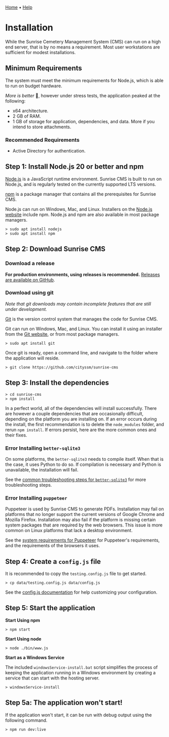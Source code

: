 [Home](https://cityssm.github.io/sunrise-cms/)
•
[Help](https://cityssm.github.io/sunrise-cms/docs/)

# Installation

While the Sunrise Cemetery Management System (CMS) can run on a high end server,
that is by no means a requirement.
Most user workstations are sufficient for modest installations.

## Minimum Requirements

The system must meet the minimum requirements for Node.js,
which is able to run on budget hardware.

_More is better_ 💪, however under stress tests,
the application peaked at the following:

- x64 architecture.
- 2 GB of RAM.
- 1 GB of storage for application, dependencies, and data.
  More if you intend to store attachments.

### Recommended Requirements

- Active Directory for authentication.

## Step 1: Install Node.js 20 or better and npm

[Node.js](https://nodejs.org) is a JavaScript runtime environment.
Sunrise CMS is built to run on Node.js, and is regularly tested on the currently supported LTS versions.

[npm](https://www.npmjs.com/) is a package manager that contains all the prerequisites
for Sunrise CMS.

Node.js can run on Windows, Mac, and Linux.
Installers on the [Node.js website](https://nodejs.org) include npm.
Node.js and npm are also available in most package managers.

    > sudo apt install nodejs
    > sudo apt install npm

## Step 2: Download Sunrise CMS

### Download a release

**For production environments, using releases is recommended.**
[Releases are available on GitHub](https://github.com/cityssm/sunrise-cms/releases).

### Download using git

_Note that git downloads may contain incomplete features that are still under development._

[Git](https://git-scm.com/) is the version control system that manages the
code for Sunrise CMS.

Git can run on Windows, Mac, and Linux.
You can install it using an installer from the [Git website](https://git-scm.com/),
or from most package managers.

    > sudo apt install git

Once git is ready, open a command line, and navigate to the folder where the application will reside.

    > git clone https://github.com/cityssm/sunrise-cms

## Step 3: Install the dependencies

    > cd sunrise-cms
    > npm install

In a perfect world, all of the dependencies will install successfully. There are however a couple dependencies
that are occasionally difficult, depending on the platform you are installing on.
If an error occurs during the install, the first recommendation is to delete the `node_modules` folder,
and rerun `npm install`. If errors persist, here are the more common ones and their fixes.

### Error Installing `better-sqlite3`

On some platforms, the `better-sqlite3` needs to compile itself. When that is the case,
it uses Python to do so. If compilation is necessary and Python is unavailable, the installation will fail.

See the
[common troubleshooting steps for `better-sqlite3`](https://github.com/WiseLibs/better-sqlite3/blob/master/docs/troubleshooting.md)
for more troubleshooting steps.

### Error Installing `puppeteer`

Puppeteer is used by Sunrise CMS to generate PDFs.
Installation may fail on platforms that no longer support the current versions of Google Chrome and Mozilla Firefox.
Installation may also fail if the platform is missing certain system packages that are required by
the web browsers. This issue is more common on Linux platforms that lack a desktop environment.

See the [system requirements for Puppeteer](https://pptr.dev/guides/system-requirements)
for Puppeteer's requirements, and the requirements of the browsers it uses.

## Step 4: Create a `config.js` file

It is recommended to copy the `testing.config.js` file to get started.

    > cp data/testing.config.js data/config.js

See the [config.js documentation](configJs.md) for help customizing
your configuration.

## Step 5: Start the application

**Start Using npm**

    > npm start

**Start Using node**

    > node ./bin/www.js

**Start as a Windows Service**

The included `windowsService-install.bat` script simplifies
the process of keeping the application running in a Windows environment
by creating a service that can start with the hosting server.

    > windowsService-install

## Step 5a: The application won't start!

If the application won't start, it can be run with debug output using the following command.

    > npm run dev:live
